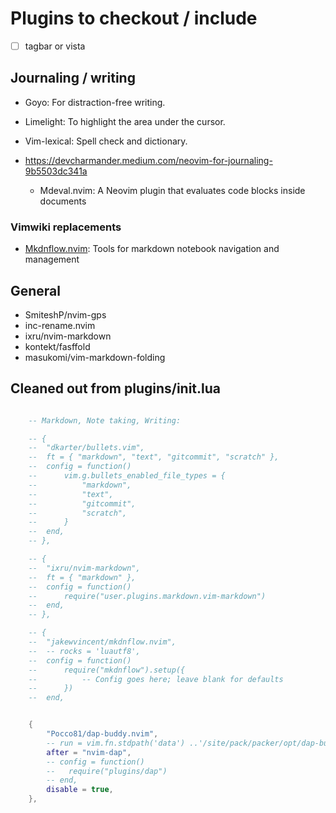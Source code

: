 # Plugins to checkout / include

- [ ] tagbar or vista

## Journaling / writing

- Goyo: For distraction-free writing.
- Limelight: To highlight the area under the cursor.
- Vim-lexical: Spell check and dictionary.
- https://devcharmander.medium.com/neovim-for-journaling-9b5503dc341a

  - Mdeval.nvim: A Neovim plugin that evaluates code blocks inside documents

### Vimwiki replacements

- [Mkdnflow.nvim](https://github.com/jakewvincent/mkdnflow.nvim): Tools for markdown notebook navigation and management

## General

- SmiteshP/nvim-gps
- inc-rename.nvim
- ixru/nvim-markdown
- kontekt/fasffold
- masukomi/vim-markdown-folding

## Cleaned out from plugins/init.lua

```lua

    -- Markdown, Note taking, Writing:

    -- {
    -- 	"dkarter/bullets.vim",
    -- 	ft = { "markdown", "text", "gitcommit", "scratch" },
    -- 	config = function()
    -- 		vim.g.bullets_enabled_file_types = {
    -- 			"markdown",
    -- 			"text",
    -- 			"gitcommit",
    -- 			"scratch",
    -- 		}
    -- 	end,
    -- },

    -- {
    -- 	"ixru/nvim-markdown",
    -- 	ft = { "markdown" },
    -- 	config = function()
    -- 		require("user.plugins.markdown.vim-markdown")
    -- 	end,
    -- },

    -- {
    -- 	"jakewvincent/mkdnflow.nvim",
    -- 	-- rocks = 'luautf8',
    -- 	config = function()
    -- 		require("mkdnflow").setup({
    -- 			-- Config goes here; leave blank for defaults
    -- 		})
    -- 	end,


	{
		"Pocco81/dap-buddy.nvim",
		-- run = vim.fn.stdpath('data') ..'/site/pack/packer/opt/dap-buddy.nvim/make',
		after = "nvim-dap",
		-- config = function()
		--   require("plugins/dap")
		-- end,
		disable = true,
	},


```
